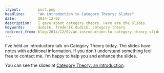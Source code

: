 ```yaml
---
layout:        post.pug
headline:      "An introduction to Category Theory: Slides"
date:          2014-12-02
description:   I gave about category theory. Here are the slides.
keywords:      dudzik, frederik dudzik, category theory
redirect_from: blog/2014/12/02/an-introduction-to-category-theory-slides/index.html
---
```



I've held an introductory talk on Category Theory today.
The slides have notes with additional information.
If you don't understand something feel free to contact me. 
I'm happy to help you and enhance the slides.

You can see the slides at [Category Theory: an Introduction](https://docs.google.com/presentation/d/190vmtEuM6yuc6sMZAzdt_M5d-LDcsd_ChiZBndLk-vM).


